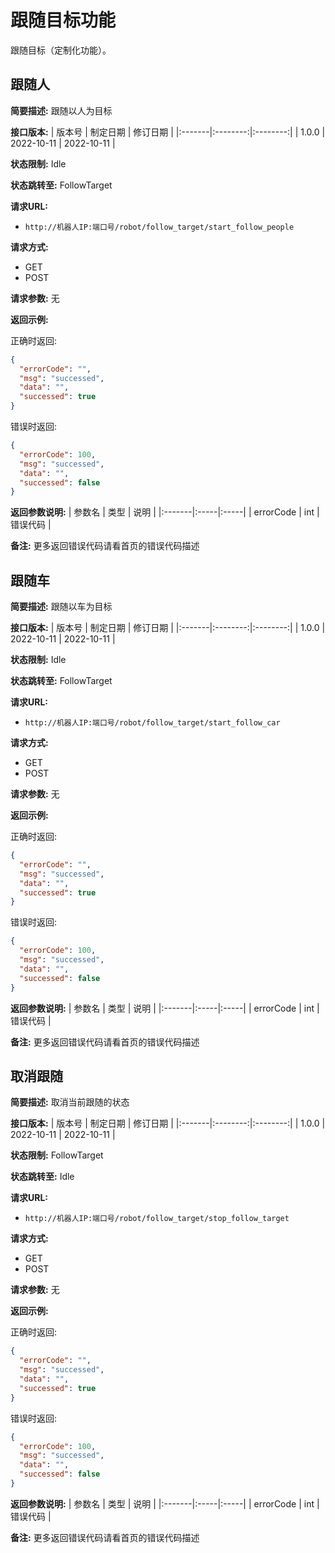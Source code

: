 # 跟随目标功能

跟随目标（定制化功能）。

## 跟随人

**简要描述:**
跟随以人为目标

**接口版本:**
| 版本号 | 制定日期 | 修订日期 |
|:-------|:--------:|:--------:|
| 1.0.0  | 2022-10-11 | 2022-10-11 |

**状态限制:**
Idle

**状态跳转至:**
FollowTarget

**请求URL:** 
- `http://机器人IP:端口号/robot/follow_target/start_follow_people`

**请求方式:**
- GET
- POST

**请求参数:**
无

**返回示例:**

正确时返回:
```json
{
  "errorCode": "",
  "msg": "successed",
  "data": "",
  "successed": true
}
```

错误时返回:
```json
{
  "errorCode": 100,
  "msg": "successed",
  "data": "",
  "successed": false
}
```

**返回参数说明:**
| 参数名 | 类型 | 说明 |
|:-------|:-----|:-----|
| errorCode | int | 错误代码 |

**备注:**
更多返回错误代码请看首页的错误代码描述

## 跟随车

**简要描述:**
跟随以车为目标

**接口版本:**
| 版本号 | 制定日期 | 修订日期 |
|:-------|:--------:|:--------:|
| 1.0.0  | 2022-10-11 | 2022-10-11 |

**状态限制:**
Idle

**状态跳转至:**
FollowTarget

**请求URL:** 
- `http://机器人IP:端口号/robot/follow_target/start_follow_car`

**请求方式:**
- GET
- POST

**请求参数:**
无

**返回示例:**

正确时返回:
```json
{
  "errorCode": "",
  "msg": "successed",
  "data": "",
  "successed": true
}
```

错误时返回:
```json
{
  "errorCode": 100,
  "msg": "successed",
  "data": "",
  "successed": false
}
```

**返回参数说明:**
| 参数名 | 类型 | 说明 |
|:-------|:-----|:-----|
| errorCode | int | 错误代码 |

**备注:**
更多返回错误代码请看首页的错误代码描述

## 取消跟随

**简要描述:**
取消当前跟随的状态

**接口版本:**
| 版本号 | 制定日期 | 修订日期 |
|:-------|:--------:|:--------:|
| 1.0.0  | 2022-10-11 | 2022-10-11 |

**状态限制:**
FollowTarget

**状态跳转至:**
Idle

**请求URL:** 
- `http://机器人IP:端口号/robot/follow_target/stop_follow_target`

**请求方式:**
- GET
- POST

**请求参数:**
无

**返回示例:**

正确时返回:
```json
{
  "errorCode": "",
  "msg": "successed",
  "data": "",
  "successed": true
}
```

错误时返回:
```json
{
  "errorCode": 100,
  "msg": "successed",
  "data": "",
  "successed": false
}
```

**返回参数说明:**
| 参数名 | 类型 | 说明 |
|:-------|:-----|:-----|
| errorCode | int | 错误代码 |

**备注:**
更多返回错误代码请看首页的错误代码描述 